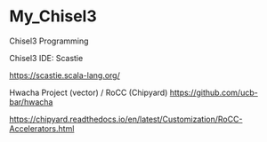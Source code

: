 # My_Chisel3
Chisel3 Programming

Chisel3 IDE: Scastie

https://scastie.scala-lang.org/

Hwacha Project (vector) / RoCC (Chipyard)
https://github.com/ucb-bar/hwacha

https://chipyard.readthedocs.io/en/latest/Customization/RoCC-Accelerators.html
